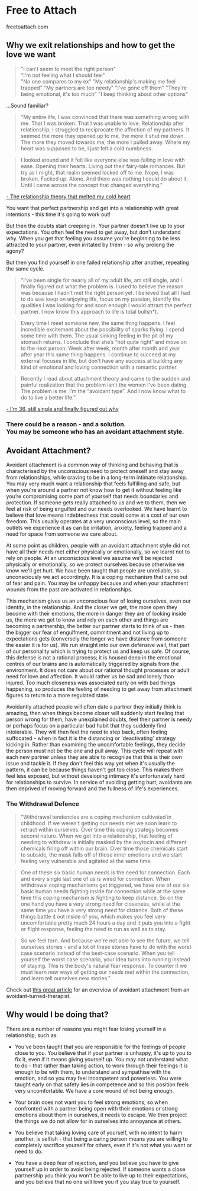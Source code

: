 # Free to Attach
freetoattach.com

## Why we exit relationships and how to get the love we want

> "I can't seem to meet the right person"  
> "I'm not feeling what I should feel"  
> "No one compares to my ex"
> "My relationship's making me feel trapped"
> "My partners are too needy"
> "I've gone off them"
> "They're being emotional, it's too much"
> "I keep thinking about other options"

...Sound familiar?

> "My entire life, I was convinced that there was something wrong with me. That I was broken. That I was unable to love. Relationship after relationship, I struggled to reciprocate the affection of my partners. It seemed the more they opened up to me, the more it shut me down. The more they moved towards me, the more I pulled away. Where my heart was supposed to be, I just felt a cold numbness.

> I looked around and it felt like everyone else was falling in love with ease. Opening their hearts. Living out their fairy-tale romances. But try as I might, that realm seemed locked off to me. Nope, I was broken. Fucked up. Alone. And there was nothing I could do about it. Until I came across the concept that changed everything."

[- The relationship theory that melted my cold heart](http://www.jaeminyi.com/relationship-theory-that-melted-my-cold-heart/?fbclid=IwAR3KInqFqUUqhkHd0yyod043jJDMJL_peGl-c0zAJ1zXF2L3dxR4RXgwUSU)

You want that perfect partnership and get into a relationship with great intentions - this time it's going to work out!

But then the doubts start creeping in. Your partner doesn't live up to your expectations. You often feel the need to get away, but don’t understand why. When you get that feeling you assume you’re beginning to be less attracted to your partner, even irritated by them - so why prolong the agony? 

But then you find yourself in one failed relationship after another, repeating the same cycle. 

> "I’ve been single for nearly all of my adult life, am still single, and I finally figured out what the problem is. I used to believe the reason was because I hadn’t met the right person yet. I believed that all I had to do was keep on enjoying life, focus on my passion, identify the qualities I was looking for and soon enough I would attract the perfect partner. I now know this approach to life is total bullsh*t. 

> Every time I meet someone new, the same thing happens. I feel incredible excitement about the possibility of sparks flying. I spend some time with them. The usual sinking feeling in the pit of my stomach returns. I conclude that she’s “not quite right” and move on to the next person. Week after week, month after month and year after year this same thing happens. I continue to succeed at my external focuses in life, but don’t have any success at building any kind of emotional and loving connection with a romantic partner. 

> Recently I read about attachment theory and came to the sudden and painful realization that the problem isn’t the women I’ve been dating. The problem is me. I’m the “avoidant type”. And I now know what to do to live a better life." 

[- I'm 36, still single and finally figured out why](https://ideapod.com/im-36-still-single-finally-figured/)

### There could be a reason - and a solution. <br/> You may be someone who has an avoidant attachment style.

## Avoidant Attachment?

Avoidant attachment is a common way of thinking and behaving that is characterised by the unconscious need to protect oneself and stay away from relationships, while craving to be in a long-term intimate relationship. You may very much want a relationship that feels fulfilling and safe, but when you're around a partner not know how to get it without feeling like you’re compromising some part of yourself that needs boundaries and protection. If someone gets really attached to us and we to them, then we feel at risk of being engulfed and our needs overlooked. We have learnt to believe that love means indebtedness that could come at a cost of our own freedom. This usually operates at a very unconscious level, so the main outlets we experience it as can be irritation, anxiety, feeling trapped and a need for space from someone we care about.

At some point as children, people with an avoidant attachment style did not have all their needs met either physically or emotionally, so we learnt not to rely on people. At an unconscious level we assume we'll be rejected physically or emotionally, so we protect ourselves because otherwise we know we'll get hurt. We have been taught that people are unreliable, so unconsciously we act accordingly. It is a coping mechanism that came out of fear and pain. You may be unhappy because and when your attachment wounds from the past are activated in relationships.

This mechanism gives us an unconscious fear of losing ourselves, even our identity, in the relationship. And the closer we get, the more open they become with their emotions, the more in danger they are of looking inside us, the more we get to know and rely on each other and things are becoming a partnership, the better our partner starts to think of us - then the bigger our fear of engulfment, commitment and not living up to expectations gets (conversely the longer we have distance from someone the easier it is for us). We run straight into our own defensive wall, that part of our personality which is trying to protect us and keep us safe. Of course, this defense is not a rational process; it is housed deep in the emotional centres of our brains and is automatically triggered by signals from the environment. It does not care about our rational thought processes or adult need for love and affection. It would rather us be sad and lonely than injured. Too much closeness was associated early on with bad things happening, so produces the feeling of needing to get away from attachment figures to return to a more regulated state.

Avoidantly attached people will often date a partner they initially think is amazing, then when things become closer will suddenly start feeling that person wrong for them, have unexplained doubts, feel their partner is needy or perhaps focus on a particular bad habit that they suddenly find intolerable. They will then feel the need to step back, often feeling suffocated - when in fact it is the distancing or 'deactivating' strategy kicking in. Rather than examining the uncomfortable feelings, they decide the person must not be the one and pull away. This cycle will repeat with each new partner unless they are able to recognize that this is their own issue and tackle it. If they don't feel this way yet when it's usually the pattern, it can be because things haven't got too close. This makes them feel less exposed, but without developing intimacy it's unfortunately hard for relationships to survive. In service of avoiding getting hurt, avoidants are then deprived of moving forward and the fullness of life's experiences.

### The Withdrawal Defence

> "Withdrawal tendencies are a coping mechanism cultivated in childhood. If we weren't getting our needs met we soon learn to retract within ourselves. Over time this coping strategy becomes second nature. When we get into a relationship, that feeling of needing to withdraw is initially masked by the oxytocin and different chemicals firing off within our brain. Over time those chemicals start to subside, the mask falls off of those inner emotions and we start feeling very vulnerable and agitated at the same time.

> One of these six basic human needs is the need for connection. Each and every single last one of us is wired for connection. When withdrawal coping mechanisms get triggered, we have one of our six basic human needs fighting inside for connection while at the same time this coping mechanism is fighting to keep distance. So on the one hand you have a very strong need for closeness, while at the same time you have a very strong need for distance. Both of these things battle it out inside of you, which makes you feel very uncomfortable pretty much 24 hours a day and it puts you into a fight or flight response, feeling the need to run as well as to stay. 

> So we feel torn. And because we're not able to see the future, we tell ourselves stories - and a lot of these stories have to do with the worst case scenario instead of the best-case scenario. When you tell yourself the worst case scenario, your idea turns into running instead of staying. This is the body's natural fear response. To counter it we must learn new ways of getting our needs met within the connection, and learn tell ourselves new stories."

Check out [this great article](https://www.tracycrossley.com/avoidant-attachment/?fbclid=IwAR1Elpudi5VM2re-mBNt6KaY7AQjA_LdbIsf9-X44fbUcFvq04r4sLftMZ8) for an overview of avoidant attachment from an avoidant-turned-therapist.

## Why would I be doing that?

There are a number of reasons you might fear losing yourself in a relationship, such as:

- You've been taught that you are responsible for the feelings of people close to you. You believe that if your partner is unhappy, it's up to you to fix it, even if it means giving yourself up. You may not understand what to do - that rather than taking action, to work through their feelings it is enough to be with them, to understand and sympathise with the emotion, and so you may feel incompetent and powerless. You were taught early on that safety lies in competence and so this position feels very uncomfortable. We have a core wound of not being enough.

- Your brain does not want you to feel strong emotions, so when confronted with a partner being open with their emotions or strong emotions about them in ourselves, it needs to escape. We then project the things we do not allow for in ourselves into annoyance at others.

- You believe that taking loving care of yourself, with no intent to harm another, is selfish - that being a caring person means you are willing to completely sacrifice yourself for others, even if it's not what you want or need to do.

- You have a deep fear of rejection, and you believe you have to give yourself up in order to avoid being rejected. If someone wants a close partnership you think you won't be able to live up to their expectations, and you believe that no one will love you if you stay true to yourself. 
